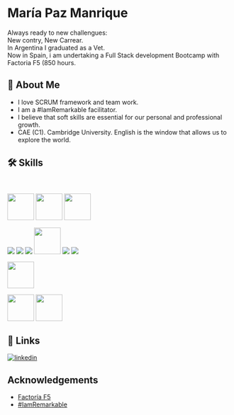 
# María Paz Manrique
Always ready to new challengues: <br>
New contry, New Carrear. <br>
In Argentina I graduated as a Vet. <br>
 Now in Spain, i am undertaking a Full Stack development Bootcamp with Factoria F5 (850 hours.

## 🚀 About Me
-  I love SCRUM framework and team work. 
-  I am a #IamRemarkable facilitator.
-  I believe that soft skills are essential for our personal and professional growth.
-  CAE (C1). Cambridge University. English is the window that allows us to explore the world.


## 🛠 Skills

<br>

<img height=60px src="https://img.icons8.com/fluency/2x/sprint-iteration.png"> <img height=60px src="https://img.icons8.com/color/2x/jira.png"> <img height=60px src="https://img.icons8.com/color/2x/figma.png"> 

<img src="https://img.icons8.com/color/48/000000/html-5--v1.png"/>  <img src="https://img.icons8.com/color/48/000000/css3.png"/>  <img src="https://img.icons8.com/color/48/000000/sass.png"/> <img height=60px src="https://img.icons8.com/color/2x/bootstrap.png"> 
<img src="https://img.icons8.com/color/48/000000/javascript--v1.png"/>   <img src="https://img.icons8.com/color/48/000000/npm.png"/>  

 <img height=60px src="https://img.icons8.com/color/2x/vue-js.png">  


<img height=60px src="https://img.icons8.com/officel/48/000000/php-logo.png"/>   <img height=60px  src="https://img.icons8.com/color/48/000000/mysql-logo.png"/>
<br>



## 🔗 Links
[![linkedin](https://img.shields.io/badge/linkedin-0A66C2?style=for-the-badge&logo=linkedin&logoColor=white)](www.linkedin.com/in/MariaPazManrique)


## Acknowledgements

 - [Factoría F5](https://factoriaf5.org/)
 - [#IamRemarkable](https://iamremarkable.withgoogle.com/)
 


